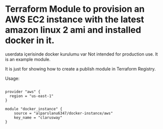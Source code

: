 # Terraform Module to provision an AWS EC2 instance with the latest amazon linux 2 ami and installed docker in it.
userdata içerisinde docker kurulumu var
Not intended for production use. It is an example module.

It is just for showing how to create a publish module in Terraform Registry.

Usage:

```hcl

provider "aws" {
  region = "us-east-1"
}

module "docker_instance" {
    source = "alparslanu6347/docker-instance/aws"
    key_name = "clarusway"
}
```